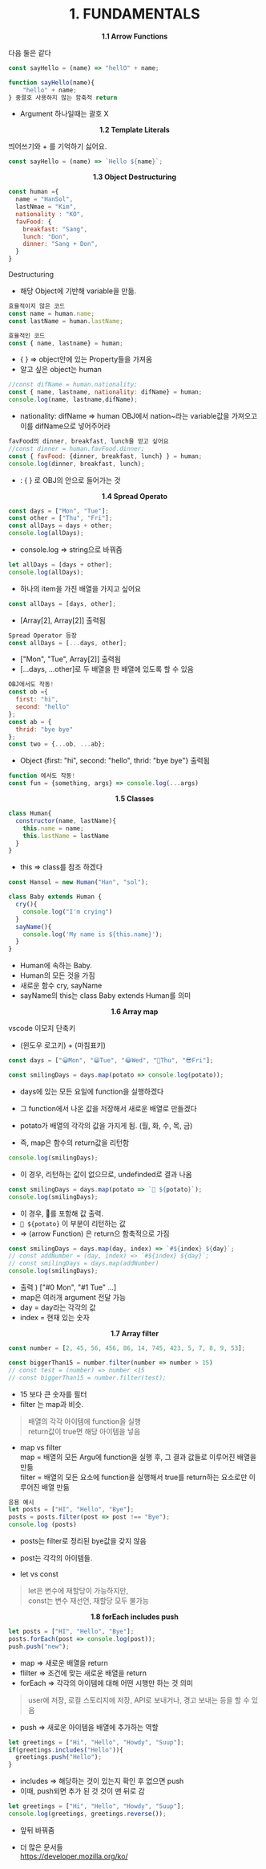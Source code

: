 <h1 align="center">
1. FUNDAMENTALS
</h1> 
<p align="center">
  <strong>1.1 Arrow Functions</strong><br>
</p>

다음 둘은 같다
```javascript
const sayHello = (name) => "hellO" + name;
```
```javascript
function sayHello(name){
    "hello" + name;
} 중괄호 사용하지 않는 함축적 return
```
+ Argument 하나일때는 괄호 X

<p align="center">
  <strong>1.2 Template Literals</strong><br>
</p>

띄어쓰기와 + 를 기억하기 싫어요.
```javascript
const sayHello = (name) => `Hello ${name}`;
```

<p align="center">
  <strong>1.3 Object Destructuring</strong><br>
</p>

```javascript
const human ={
  name = "HanSol",
  lastNmae = "Kim",
  nationality : "KO",
  favFood: {
    breakfast: "Sang",
    lunch: "Don",
    dinner: "Sang + Don",
  }
}
```
Destructuring 
+ 해당 Object에 기반해 variable을 만듦.

```javascript
효율적이지 않은 코드
const name = human.name;
const lastName = human.lastName;
```

```javascript
효율적인 코드
const { name, lastname} = human;
```
+ {  } => object안에 있는 Property들을 가져옴
+ 알고 싶은 object는 human

```javascript
//const difName = human.nationality;
const { name, lastname, nationality: difName} = human;
console.log(name, lastname,difName);
```
+ nationality: difName => human OBJ에서 nation~라는 variable값을 가져오고 이를 difName으로 넣어주어라

```javascript
favFood의 dinner, breakfast, lunch을 얻고 싶어요
//const dinner = human.favFood.dinner;
const { favFood: {dinner, breakfast, lunch} } = human;
console.log(dinner, breakfast, lunch);
```
+ : {  } 로 OBJ의 안으로 들어가는 것

<p align="center">
  <strong>1.4 Spread Operato</strong><br>
</p>

```javascript
const days = ["Mon", "Tue"];
const other = ["Thu", "Fri"];
const allDays = days + other;
console.log(allDays); 
```
+ console.log => string으로 바꿔줌

```javascript
let allDays = [days + other];
console.log(allDays);
```
+ 하나의 item을 가진 배열을 가지고 싶어요

```javascript
const allDays = [days, other];
```
+ [Array[2], Array[2]] 출력됨

```javascript
Spread Operator 등장
const allDays = [...days, other];
```
+ ["Mon", "Tue", Array[2]] 출력됨
+ [...days, ...other]로 두 배열을 한 배열에 있도록 할 수 있음

```javascript
OBJ에서도 작동!
const ob ={
  first: "hi",
  second: "hello"
};
const ab = {
  thrid: "bye bye"
};
const two = {...ob, ...ab};
```
+ Object {first: "hi", second: "hello", thrid: "bye bye"} 출력됨

```javascript
function 에서도 작동!
const fun = {something, args} => console.log(...args)
```
<p align="center">
  <strong>1.5 Classes</strong><br>
</p>

```javascript
class Human{
  constructor(name, lastName){
    this.name = name;
    this.lastName = lastName
  }
}
```
+ this => class를 참조 하겠다

```javascript
const Hansol = new Human("Han", "sol");
```

```javascript
class Baby extends Human {
  cry(){
    console.log("I'm crying")
  }
  sayName(){
    console.log('My name is ${this.name}');
  }
}
```
+ Human에 속하는  Baby.
+ Human의 모든 것을 가짐
+ 새로운 함수 cry, sayName
+ sayName의 this는 class Baby extends Human를 의미

<p align="center">
  <strong>1.6 Array map</strong><br>
</p>

vscode 이모지 단축키
+ (윈도우 로고키) + (마침표키)

```javascript
const days = ["😀Mon", "😁Tue", "😂Wed", "🤣Thu", "😎Fri"];
```
```javascript
const smilingDays = days.map(potato => console.log(potato));
```
+ days에 있는 모든 요일에 function을 실행하겠다
+ 그 function에서 나온 값을 저장해서 새로운 배열로 만들겠다
+ potato가 배열의 각각의 값을 가지게 됨. (월, 화, 수, 목, 금)

+ 즉, map은 함수의 return값을 리턴함

```javascript
console.log(smilingDays);  
```
+ 이 경우, 리턴하는 값이 없으므로, undefinded로 결과 나옴

```javascript
const smilingDays = days.map(potato => `🎈 ${potato}`);
console.log(smilingDays);  
```
+ 이 경우, 🎈를 포함해 값 출력.
+ `🎈 ${potato}` 이 부분이 리턴하는 값
+  => (arrow Function) 은  return으 함축적으로 가짐 

```javascript
const smilingDays = days.map(day, index) => `#${index} ${day}`;
// const addNumber = (day, index) => `#${index} ${day}`;
// const smilingDays = days.map(addNumber)
console.log(smilingDays);    
```
+ 출력 ) ["#0 Mon", "#1 Tue" ...]
+ map은 여러개 argument 전달 가능
+ day = day라는 각각의 값
+ index = 현재 있는 숫자

<p align="center">
  <strong>1.7 Array filter</strong><br>
</p>

```javascript
const number = [2, 45, 56, 456, 86, 14, 745, 423, 5, 7, 8, 9, 53];  
```

```javascript
const biggerThan15 = number.filter(number => number > 15)
// const test = (number) => number <15
// const biggerThan15 = number.filter(test);
```
+  15 보다 큰 숫자를 필터
+ filter 는 map과 비슷.
> 배열의 각각 아이템에 function을 실행 \
> return값이 true면 해당 아이템을 넣음

+ map vs filter \
map = 배열의 모든 Argu에 function을 실행 후, 그 결과 값들로 이루어진 배열을 만듦 \
filter = 배열의 모든 요소에 function을 실행해서 true를 return하는 요소로만 이루어진 배열 만듦


```javascript
응용 예시
let posts = ["HI", "Hello", "Bye"];
posts = posts.filter(post => post !== "Bye");
console.log (posts)
```
+ posts는 filter로 정리된 bye값을 갖지 않음
+ post는 각각의 아이템들.

+ let vs const
> let은 변수에 재할당이 가능하지만, \
> const는 변수 재선언, 재할당 모두 불가능

<p align="center">
  <strong>1.8 forEach includes push</strong><br>
</p>

```javascript
let posts = ["HI", "Hello", "Bye"];
posts.forEach(post => console.log(post));
push.push("new");
```
+ map => 새로운 배열을 return
+ flilter => 조건에 맞는 새로운 배열을 return
+ forEach => 각각의 아이템에 대해 어떤 시행만 하는 것 의미
> user에 저장, 로컬 스토리지에 저장, API로 보내거나, 경고 보내는 등을 할 수 있음
+ push => 새로운 아이템을 배열에 추가하는 역할

```javascript
let greetings = ["Hi", "Hello", "Howdy", "Suup"];
if(greetings.includes("Hello")){
  greetings.push("Hello");
}
```
+ includes => 해당하는 것이 있는지 확인 후 없으면 push
+ 이때, push되면 추가 된 것 것이 맨 뒤로 감

```javascript
let greetings = ["Hi", "Hello", "Howdy", "Suup"];
console.log(greetings, greetings.reverse());
```
+ 앞뒤 바꿔줌

+ 더 많은 문서들 \
https://developer.mozilla.org/ko/